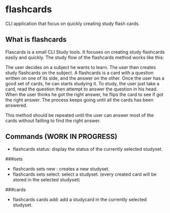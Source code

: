 # flashcards
CLI application that focus on quickly creating study flash cards. 

## What is flashcards
Flascards is a small CLI Study tools. It focuses on creating study flashcards easily and quickly.
The study flow of the flashcards method works like this:

The user decides on a subject he wants to learn.
The user then creates study flashcards on the subject. A flashcards is a card with a question written on one of its side, and the answer on the other.
Once the user has a good set of cards, he can starts studying it. To study, the user just take a card, read the question then attempt to answer the question in his
head. When the user thinks he got the right answer, he flips the card to see if got the right answer.
The process keeps going until all the cards has been answered.

This method should be repeated until the user can answer most of the cards without failling to find the right answer.

## Commands (__WORK IN PROGRESS__)

* flashcards status: display the status of the currently selected studyset.

###sets
    
* flashcards sets new : creates a new studyset.
* flashcards sets select: select a studyset. (every created card will be stored in the selected studyset)

###cards
* flashcards cards add: add a studycard in the currently selected studyset.
